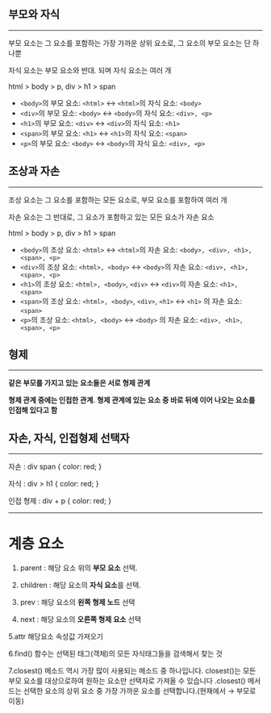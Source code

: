 ## 부모와 자식

---

부모 요소는 그 요소를 포함하는 가장 가까운 상위 요소로, 그 요소의 부모 요소는 단 하나뿐

자식 요소는 부모 요소와 반대. 되며 자식 요소는 여러 개

html > body > p, div > h1 > span

- `<body>`의 부모 요소: `<html>` ↔ `<html>`의 자식 요소: `<body>`
- `<div>`의 부모 요소: `<body>` ↔ `<body>`의 자식 요소: `<div>, <p>`
- `<h1>`의 부모 요소: `<div>` ↔ `<div>`의 자식 요소: `<h1>`
- `<span>`의 부모 요소: `<h1>` ↔ `<h1>`의 자식 요소: `<span>`
- `<p>`의 부모 요소: `<body>` ↔ `<body>`의 자식 요소: `<div>, <p>`

## 조상과 자손

---

조상 요소는 그 요소를 포함하는 모든 요소로, 부모 요소를 포함하여 여러 개

자손 요소는 그 반대로, 그 요소가 포함하고 있는 모든 요소가 자손 요소

html > body > p, div > h1 > span

- `<body>`의 조상 요소: `<html>` ↔ `<html>`의 자손 요소: `<body>, <div>, <h1>, <span>, <p>`
- `<div>`의 조상 요소: `<html>, <body>` ↔ `<body>`의 자손 요소: `<div>, <h1>, <span>, <p>`
- `<h1>`의 조상 요소: `<html>, <body>`, `<div>` ↔ `<div>`의 자손 요소: `<h1>, <span>`
- `<span>`의 조상 요소: `<html>, <body>`, `<div>`, `<h1>` ↔ `<h1>` 의 자손 요소: `<span>`
- `<p>`의 조상 요소: `<html>, <body>` ↔ `<body>` 의 자손 요소: `<div>, <h1>, <span>, <p>`


## 형제

---

**같은 부모를 가지고 있는 요소들은 서로 형제 관계**

**형제 관계 중에는 인접한 관계. 형제 관계에 있는 요소 중 바로 뒤에 이어 나오는 요소를 인접해 있다고 함**

## 자손, 자식, 인접형제 선택자

---

자손 : div span { color: red; }

자식 : div > h1 { color: red; }

인접 형제 : div + p { color: red; }


--- 

# 계층 요소

1. parent : 해당 요소 위의 **부모 요소** 선택.

2. children : 해당 요소의 **자식 요소**를 선택.

3. prev : 해당 요소의 **왼쪽 형제 노드** 선택

4. next : 해당 요소의 **오른쪽 형제 요소** 선택

5.attr 해당요소 속성값 가져오기 

6.find() 함수는 선택된 태그(객체)의 모든 자식태그들을 검색해서 찾는 것 

7.closest() 메소드 역시 가장 많이 사용되는 메소드 중 하나입니다. closest()는 모든 부모 요소를 대상으로하여 원하는 요소만 선택자로 가져올 수 있습니다 .closest() 메서드는 선택한 요소의 상위 요소 중 가장 가까운 요소를 선택합니다.(현재에서 → 부모로 이동)



